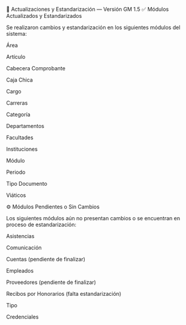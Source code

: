 🧩 Actualizaciones y Estandarización — Versión GM 1.5
✅ Módulos Actualizados y Estandarizados

Se realizaron cambios y estandarización en los siguientes módulos del sistema:

Área

Artículo

Cabecera Comprobante

Caja Chica

Cargo

Carreras

Categoría

Departamentos

Facultades

Instituciones

Módulo

Periodo

Tipo Documento

Viáticos

⚙️ Módulos Pendientes o Sin Cambios

Los siguientes módulos aún no presentan cambios o se encuentran en proceso de estandarización:

Asistencias

Comunicación

Cuentas (pendiente de finalizar)

Empleados

Proveedores (pendiente de finalizar)

Recibos por Honorarios (falta estandarización)

Tipo

Credenciales

